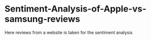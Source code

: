 # Sentiment-Analysis-of-Apple-vs-samsung-reviews
Here reviews from a website is taken for the sentiment analysis
